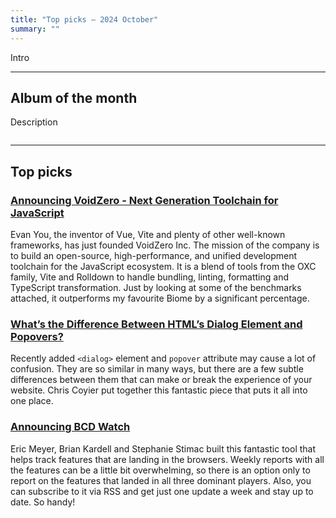 ```yaml
---
title: "Top picks — 2024 October"
summary: ""
---
```


Intro

---

## Album of the month

Description

![]()

---

## Top picks

### [Announcing VoidZero - Next Generation Toolchain for JavaScript](https://voidzero.dev/posts/announcing-voidzero-inc)

Evan You, the inventor of Vue, Vite and plenty of other well-known frameworks, has just founded VoidZero Inc. The mission of the company is to build an open-source, high-performance, and unified development toolchain for the JavaScript ecosystem. It is a blend of tools from the OXC family, Vite and Rolldown to handle bundling, linting, formatting and TypeScript transformation. Just by looking at some of the benchmarks attached, it outperforms my favourite Biome by a significant percentage.

### [What’s the Difference Between HTML’s Dialog Element and Popovers?](https://frontendmasters.com/blog/whats-the-difference-between-htmls-dialog-element-and-popovers/)

Recently added `<dialog>` element and `popover` attribute may cause a lot of confusion. They are so similar in many ways, but there are a few subtle differences between them that can make or break the experience of your website. Chris Coyier put together this fantastic piece that puts it all into one place.

### [Announcing BCD Watch](https://meyerweb.com/eric/thoughts/2024/09/23/announcing-bcd-watch/)

Eric Meyer, Brian Kardell and Stephanie Stimac built this fantastic tool that helps track features that are landing in the browsers. Weekly reports with all the features can be a little bit overwhelming, so there is an option only to report on the features that landed in all three dominant players. Also, you can subscribe to it via RSS and get just one update a week and stay up to date. So handy!

